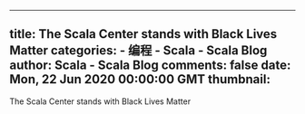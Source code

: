 
---
title: The Scala Center stands with Black Lives Matter
categories: 
    - 编程
    - Scala - Scala Blog
author: Scala - Scala Blog
comments: false
date: Mon, 22 Jun 2020 00:00:00 GMT
thumbnail: 
---

<div>   
The Scala Center stands with Black Lives Matter  
</div>
            